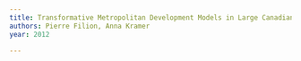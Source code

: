 ```yaml
---
title: Transformative Metropolitan Development Models in Large Canadian Urban Areas: The Predominance of Nodes
authors: Pierre Filion, Anna Kramer
year: 2012

---
```


